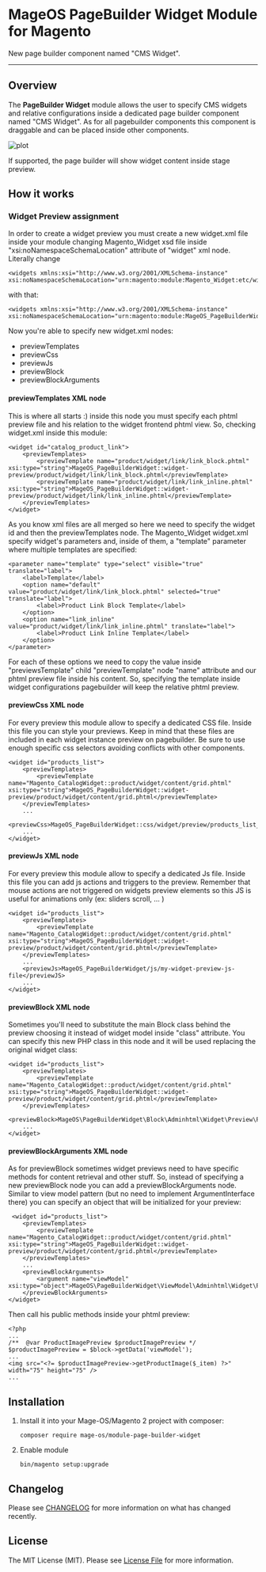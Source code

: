# MageOS PageBuilder Widget Module for Magento

New page builder component named "CMS Widget".

---


## Overview

The **PageBuilder Widget** module allows the user to specify CMS widgets and relative configurations inside a dedicated page builder component named "CMS Widget".
As for all pagebuilder components this component is draggable and can be placed inside other components.

![plot](./README-cms-widget-sidebar.png)

If supported, the page builder will show widget content inside stage preview.


## How it works

### Widget Preview assignment

In order to create a widget preview you must create a new widget.xml file inside your module changing Magento_Widget xsd file inside "xsi:noNamespaceSchemaLocation" attribute of "widget" xml node.
Literally change
```
<widgets xmlns:xsi="http://www.w3.org/2001/XMLSchema-instance" xsi:noNamespaceSchemaLocation="urn:magento:module:Magento_Widget:etc/widget.xsd">
```
with that:
```
<widgets xmlns:xsi="http://www.w3.org/2001/XMLSchema-instance" xsi:noNamespaceSchemaLocation="urn:magento:module:MageOS_PageBuilderWidget:etc/widget.xsd">
```
Now you're able to specify new widget.xml nodes:
- previewTemplates
- previewCss
- previewJs
- previewBlock
- previewBlockArguments

#### previewTemplates XML node

This is where all starts :) inside this node you must specify each phtml preview file and his relation to the widget frontend phtml view.
So, checking widget.xml inside this module:
```
<widget id="catalog_product_link">
    <previewTemplates>
        <previewTemplate name="product/widget/link/link_block.phtml" xsi:type="string">MageOS_PageBuilderWidget::widget-preview/product/widget/link/link_block.phtml</previewTemplate>
        <previewTemplate name="product/widget/link/link_inline.phtml" xsi:type="string">MageOS_PageBuilderWidget::widget-preview/product/widget/link/link_inline.phtml</previewTemplate>
    </previewTemplates>
</widget>
```
As you know xml files are all merged so here we need to specify the widget id and then the previewTemplates node.
The Magento_Widget widget.xml specify widget's parameters and, inside of them, a "template" parameter where multiple templates are specified:
```
<parameter name="template" type="select" visible="true" translate="label">
    <label>Template</label>
    <option name="default" value="product/widget/link/link_block.phtml" selected="true" translate="label">
        <label>Product Link Block Template</label>
    </option>
    <option name="link_inline" value="product/widget/link/link_inline.phtml" translate="label">
        <label>Product Link Inline Template</label>
    </option>
</parameter>
```
For each of these options we need to copy the value inside "previewsTemplate" child "previewTemplate" node "name" attribute and our phtml preview file inside his content.
So, specifying the template inside widget configurations pagebuilder will keep the relative phtml preview.

#### previewCss XML node

For every preview this module allow to specify a dedicated CSS file.
Inside this file you can style your previews. 
Keep in mind that these files are included in each widget instance preview on pagebuilder.
Be sure to use enough specific css selectors avoiding conflicts with other components.
```
<widget id="products_list">
    <previewTemplates>
        <previewTemplate name="Magento_CatalogWidget::product/widget/content/grid.phtml" xsi:type="string">MageOS_PageBuilderWidget::widget-preview/product/widget/content/grid.phtml</previewTemplate>
    </previewTemplates>
    ...
    <previewCss>MageOS_PageBuilderWidget::css/widget/preview/products_list_and_grid.css</previewCss>
    ...
</widget>
```

#### previewJs XML node

For every preview this module allow to specify a dedicated Js file.
Inside this file you can add js actions and triggers to the preview.
Remember that mouse actions are not triggered on widgets preview elements so this JS is useful for animations only (ex: sliders scroll, ... )
```
<widget id="products_list">
    <previewTemplates>
        <previewTemplate name="Magento_CatalogWidget::product/widget/content/grid.phtml" xsi:type="string">MageOS_PageBuilderWidget::widget-preview/product/widget/content/grid.phtml</previewTemplate>
    </previewTemplates>
    ...
    <previewJs>MageOS_PageBuilderWidget/js/my-widget-preview-js-file</previewJS>
    ...
</widget>
```

#### previewBlock XML node

Sometimes you'll need to substitute the main Block class behind the preview choosing it instead of widget model inside "class" attribute.
You can specify this new PHP class in this node and it will be used replacing the original widget class:
```
<widget id="products_list">
    <previewTemplates>
        <previewTemplate name="Magento_CatalogWidget::product/widget/content/grid.phtml" xsi:type="string">MageOS_PageBuilderWidget::widget-preview/product/widget/content/grid.phtml</previewTemplate>
    </previewTemplates>
    <previewBlock>MageOS\PageBuilderWidget\Block\Adminhtml\Widget\Preview\ProductsList</previewBlock>
    ...
</widget>
```

#### previewBlockArguments XML node

As for previewBlock sometimes widget previews need to have specific methods for content retrieval and other stuff.
So, instead of specifying a new previewBlock node you can add a previewBlockArguments node.
Similar to view model pattern (but no need to implement ArgumentInterface there) you can specify an object that will be initialized for your preview:
```
 <widget id="products_list">
    <previewTemplates>
        <previewTemplate name="Magento_CatalogWidget::product/widget/content/grid.phtml" xsi:type="string">MageOS_PageBuilderWidget::widget-preview/product/widget/content/grid.phtml</previewTemplate>
    </previewTemplates>
    ...
    <previewBlockArguments>
        <argument name="viewModel" xsi:type="object">MageOS\PageBuilderWidget\ViewModel\Adminhtml\Widget\Preview\ProductImagePreview</argument>
    </previewBlockArguments>
</widget>
```
Then call his public methods inside your phtml preview:
```
<?php
...
/**  @var ProductImagePreview $productImagePreview */
$productImagePreview = $block->getData('viewModel');
...
<img src="<?= $productImagePreview->getProductImage($_item) ?>" width="75" height="75" />
...
```

## Installation

1. Install it into your Mage-OS/Magento 2 project with composer:
    ```
    composer require mage-os/module-page-builder-widget
    ```

2. Enable module
    ```
    bin/magento setup:upgrade
    ```

## Changelog

Please see [CHANGELOG](CHANGELOG.md) for more information on what has changed recently.


## License

The MIT License (MIT). Please see [License File](LICENSE) for more information.
